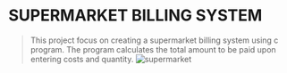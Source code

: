 # SUPERMARKET BILLING SYSTEM
> This project focus on creating a supermarket billing system using c program. The program calculates the total amount to be paid upon entering costs and quantity. 
![supermarket](helloworld/pic_mini1.png)
